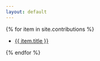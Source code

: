 ```yaml
---
layout: default
---
```


{% for item in site.contributions %}
<ul><li><a href="{{ site.baseurl }}{{ item.url }}">{{ item.title }}</a></li></ul>
{% endfor %}
